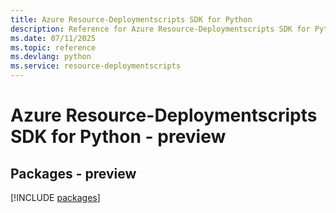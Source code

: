 ```yaml
---
title: Azure Resource-Deploymentscripts SDK for Python
description: Reference for Azure Resource-Deploymentscripts SDK for Python
ms.date: 07/11/2025
ms.topic: reference
ms.devlang: python
ms.service: resource-deploymentscripts
---
```

# Azure Resource-Deploymentscripts SDK for Python - preview
## Packages - preview
[!INCLUDE [packages](resource-deploymentscripts-index.md)]
